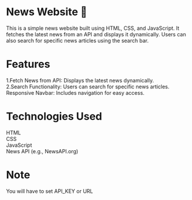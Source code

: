 # News Website 📰
This is a simple news website built using HTML, CSS, and JavaScript. It fetches the latest news from an API and displays it dynamically. Users can also search for specific news articles using the search bar.

# Features
1.Fetch News from API: Displays the latest news dynamically.<br />
2.Search Functionality: Users can search for specific news articles.<br />
Responsive Navbar: Includes navigation for easy access.<br />

# Technologies Used
HTML<br />
CSS<br />
JavaScript<br />
News API (e.g., NewsAPI.org)<br />

# Note
You will have to set API_KEY or URL